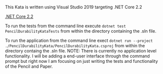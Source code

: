 This Kata is written using Visual Studio 2019 targeting .NET Core 2.2

[.NET Core 2.2](https://dotnet.microsoft.com/download/dotnet-core/2.2)

To run the tests from the command line execute `dotnet test PencilDurabilityKataTests` from within the directory containing the .sln file.

To run the application from the command line exect `dotnet run --project ./PencilDurabilityKata/PencilDurabilityKata.csproj` from within the directory containg the .sln file. NOTE: There is currently no application level functionality. I will be adding a end-user interface through the command prompt but right now I am focusing on just writing the tests and functionality of the Pencil and Paper.

